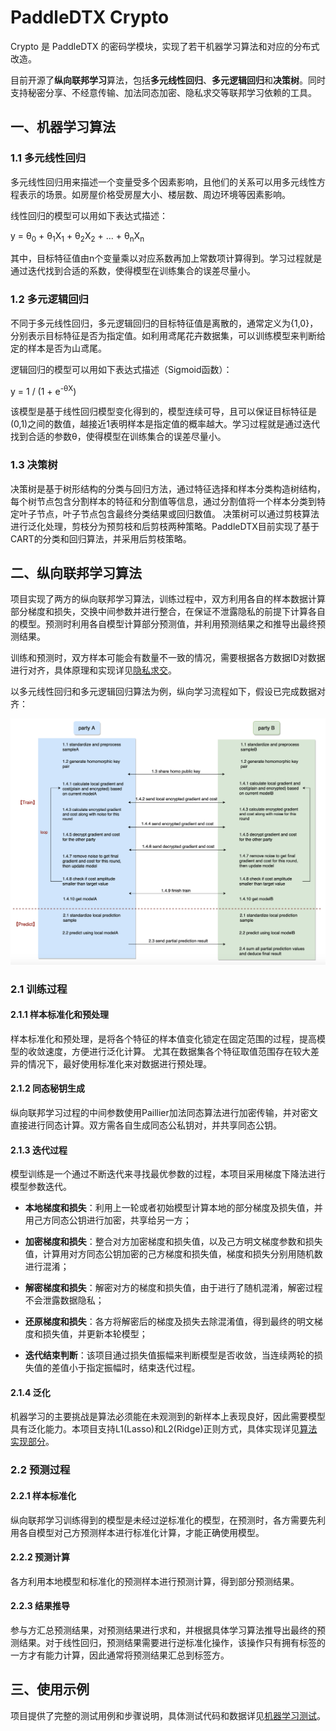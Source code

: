 # PaddleDTX Crypto
Crypto 是 PaddleDTX 的密码学模块，实现了若干机器学习算法和对应的分布式改造。

目前开源了**纵向联邦学习**算法，包括**多元线性回归**、**多元逻辑回归**和**决策树**。同时支持秘密分享、不经意传输、加法同态加密、隐私求交等联邦学习依赖的工具。

## 一、机器学习算法
### 1.1 多元线性回归
多元线性回归用来描述一个变量受多个因素影响，且他们的关系可以用多元线性方程表示的场景。如房屋价格受房屋大小、楼层数、周边环境等因素影响。

线性回归的模型可以用如下表达式描述：

y = &theta;<sub>0</sub> + &theta;<sub>1</sub>X<sub>1</sub> + &theta;<sub>2</sub>X<sub>2</sub> + ... + &theta;<sub>n</sub>X<sub>n</sub>

其中，目标特征值由n个变量乘以对应系数再加上常数项计算得到。学习过程就是通过迭代找到合适的系数，使得模型在训练集合的误差尽量小。

### 1.2 多元逻辑回归
不同于多元线性回归，多元逻辑回归的目标特征值是离散的，通常定义为{1,0}，分别表示目标特征是否为指定值。如利用鸢尾花卉数据集，可以训练模型来判断给定的样本是否为山鸢尾。

逻辑回归的模型可以用如下表达式描述（Sigmoid函数）：

y = 1 / (1 + e<sup>-&theta;X</sup>)

该模型是基于线性回归模型变化得到的，模型连续可导，且可以保证目标特征是(0,1)之间的数值，越接近1表明样本是指定值的概率越大。学习过程就是通过迭代找到合适的参数&theta;，使得模型在训练集合的误差尽量小。

### 1.3 决策树
决策树是基于树形结构的分类与回归方法，通过特征选择和样本分类构造树结构，每个树节点包含分割样本的特征和分割值等信息，通过分割值将一个样本分类到特定叶子节点，叶子节点包含最终分类结果或回归数值。
决策树可以通过剪枝算法进行泛化处理，剪枝分为预剪枝和后剪枝两种策略。PaddleDTX目前实现了基于CART的分类和回归算法，并采用后剪枝策略。

## 二、纵向联邦学习算法
项目实现了两方的纵向联邦学习算法，训练过程中，双方利用各自的样本数据计算部分梯度和损失，交换中间参数并进行整合，在保证不泄露隐私的前提下计算各自的模型。预测时利用各自模型计算部分预测值，并利用预测结果之和推导出最终预测结果。

训练和预测时，双方样本可能会有数量不一致的情况，需要根据各方数据ID对数据进行对齐，具体原理和实现详见[隐私求交](./core/machine_learning/linear_regression/gradient_descent/mpc_vertical/psi.go)。

以多元线性回归和多元逻辑回归算法为例，纵向学习流程如下，假设已完成数据对齐：

![Image text](./images/vertical_learning.png)

### 2.1 训练过程
#### 2.1.1 样本标准化和预处理
样本标准化和预处理，是将各个特征的样本值变化锁定在固定范围的过程，提高模型的收敛速度，方便进行泛化计算。
尤其在数据集各个特征取值范围存在较大差异的情况下，最好使用标准化来对数据进行预处理。

#### 2.1.2 同态秘钥生成
纵向联邦学习过程的中间参数使用Paillier加法同态算法进行加密传输，并对密文直接进行同态计算。双方需各自生成同态公私钥对，并共享同态公钥。

#### 2.1.3 迭代过程
模型训练是一个通过不断迭代来寻找最优参数的过程，本项目采用梯度下降法进行模型参数迭代。

- **本地梯度和损失**：利用上一轮或者初始模型计算本地的部分梯度及损失值，并用己方同态公钥进行加密，共享给另一方；

- **加密梯度和损失**：整合对方加密梯度和损失值，以及己方明文梯度参数和损失值，计算用对方同态公钥加密的己方梯度和损失值，梯度和损失分别用随机数进行混淆；

- **解密梯度和损失**：解密对方的梯度和损失值，由于进行了随机混淆，解密过程不会泄露数据隐私；

- **还原梯度和损失**：各方将解密后的梯度及损失去除混淆值，得到最终的明文梯度和损失值，并更新本轮模型；

- **迭代结束判断**：该项目通过损失值振幅来判断模型是否收敛，当连续两轮的损失值的差值小于指定振幅时，结束迭代过程。

#### 2.1.4 泛化
机器学习的主要挑战是算法必须能在未观测到的新样本上表现良好，因此需要模型具有泛化能力。本项目支持L1(Lasso)和L2(Ridge)正则方式，具体实现详见[算法实现部分](./core/machine_learning)。

### 2.2 预测过程
#### 2.2.1 样本标准化
纵向联邦学习训练得到的模型是未经过逆标准化的模型，在预测时，各方需要先利用各自模型对己方预测样本进行标准化计算，才能正确使用模型。

#### 2.2.2 预测计算
各方利用本地模型和标准化的预测样本进行预测计算，得到部分预测结果。

#### 2.2.3 结果推导
参与方汇总预测结果，对预测结果进行求和，并根据具体学习算法推导出最终的预测结果。对于线性回归，预测结果需要进行逆标准化操作，该操作只有拥有标签的一方才有能力计算，因此通常将预测结果汇总到标签方。

## 三、使用示例
项目提供了完整的测试用例和步骤说明，具体测试代码和数据详见[机器学习测试](./test/ml)。
